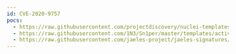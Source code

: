 ```yaml
---
id: CVE-2020-9757
pocs:
  - https://raw.githubusercontent.com/projectdiscovery/nuclei-templates/master/cves/2020/CVE-2020-9757.yaml
  - https://raw.githubusercontent.com/1N3/Sn1per/master/templates/active/CVE-2020-9757_-_SEOmatic_3.3.0_Server-Side_Template_Injection.sh
  - https://raw.githubusercontent.com/jaeles-project/jaeles-signatures/master/cves/seomatic-ssti-cve-2020-9757.yaml
---
```

